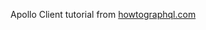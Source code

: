 Apollo Client tutorial from [howtographql.com](https://www.howtographql.com/react-apollo/0-introduction/)
